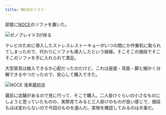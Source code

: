 ```yaml
---
title: NOCEのソファ
---
```

部屋に[NOCE](https://www.noce.co.jp/)のソファを置いた。

![](https://lh6.googleusercontent.com/Jq0dqfkgedEPmuUBwPKHqYUNfhhj1EGTcZQrOyRVcU-U7ZaXJj6j0PLwNQEXqqHYa4jn2yNyfTWOM41qg_JkXeQD0ztr57F3Gg7xFqUETxR6TKPOo_tcVZtg_W_OKi3CPTEEcK9baaK8hrPMdJbnzJ18FE3vdqri9aXM4Ty_MkFgBlqtqAP2SH-MTg "ゼノブレイド3が捗る")

テレビのために導入したストレスレストーキョーがいつの間にか作業机に取られてしまったので、代わりにソファも導入したという経緯。そこそこの値段でそこそこのソファを手に入れられて満足。

大型家具は搬入できるか心配だったのだけど、これは座面・背面・脚と細かく分解できるやつだったので、安心して購入できた。

![](https://lh3.googleusercontent.com/9bT6x8OkX7KfdCiO095yPp1jwOfgs_kRF9K41_jxEFLkMgS8VY4wbMvy1OC48oN3ZtIVDV2k_zfITR9J81jvjLz2T0J2m_fmFRlGTkZB_mEirzuPpoEJBjGhf8UJ2WAMx3wsOAUM0FnMHRB3PTMHKwOlvbzK8Zx27kBjr1OfcvAXLUp1NkFJqXtnLA "NOCE 浅草蔵前店")

蔵前に店舗があるので見に行って、そこで購入。二人掛けぐらいの小さなものにしようと思っていたものの、実際見てみると三人掛けのものが良い感じで、値段もほぼ変わらないので今回のものを選んだ。実物を確認してみるのは大事だ。
